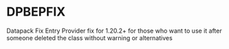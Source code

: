 # DPBEPFIX
Datapack Fix Entry Provider fix for 1.20.2+ for those who want to use it after someone deleted the class without warning or alternatives
